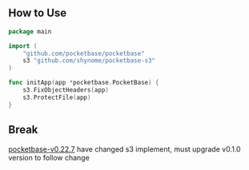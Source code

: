 ## How to Use

```go
package main

import (
	"github.com/pocketbase/pocketbase"
	s3 "github.com/shynome/pocketbase-s3"
)

func initApp(app *pocketbase.PocketBase) {
	s3.FixObjectHeaders(app)
	s3.ProtectFile(app)
}

```

## Break

[pocketbase-v0.22.7](https://github.com/pocketbase/pocketbase/blob/master/CHANGELOG.md#v0227) have changed s3 implement, must upgrade v0.1.0 version to follow change
